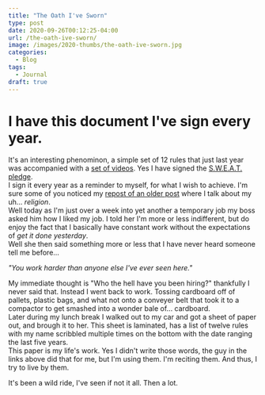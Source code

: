 ```yaml
---
title: "The Oath I've Sworn"
type: post
date: 2020-09-26T00:12:25-04:00
url: /the-oath-ive-sworn/
image: /images/2020-thumbs/the-oath-ive-sworn.jpg
categories:
  - Blog
tags:
  - Journal
draft: true
---
```

<!--more-->

# I have this document I've sign every year.  
It's an interesting phenominon, a simple set of 12 rules that just last year was accompanied with a [set of videos](https://www.youtube.com/playlist?list=PL0k1L4404P4_EMKDK6gF46ldqjX2uAPF3). Yes I have signed the [S.W.E.A.T. pledge](https://www.mikeroweworks.org/sweat/).  
I sign it every year as a reminder to myself, for what I wish to achieve. I'm sure some of you noticed my [repost of an older post](https://10leej.com/the-meaning-of-life-and-everything-is-42/) where I talk about my uh... *religion*.  
Well today as I'm just over a week into yet another a temporary job my boss asked him how I liked my job. I told her I'm more or less indifferent, but do enjoy the fact that I basically have constant work without the expectations of *get it done yesterday*.  
Well she then said something more or less that I have never heard someone tell me before...  

*"You work harder than anyone else I've ever seen here."*

My immediate thought is "Who the hell have you been hiring?" thankfully I never said that. Instead I went back to work. Tossing cardboard off of pallets, plastic bags, and what not onto a conveyer belt that took it to a compactor to get smashed into a wonder bale of... cardboard.  
Later during my lunch break I walked out to my car and got a sheet of paper out, and brough it to her. This sheet is laminated, has a list of twelve rules with my name scribbled multiple times on the bottom with the date ranging the last five years.  
This paper is my life's work. Yes I didn't write those words, the guy in the links above did that for me, but I'm using them. I'm reciting them. And thus, I try to live by them.  

It's been a wild ride, I've seen if not it all. Then a lot.